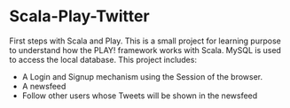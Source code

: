 # Scala-Play-Twitter
First steps with Scala and Play.
This is a small project for learning purpose to understand how the PLAY! framework works with Scala.
MySQL is used to access the local database.
This project includes:
* A Login and Signup mechanism using the Session of the browser.
* A newsfeed
* Follow other users whose Tweets will be shown in the newsfeed


